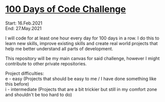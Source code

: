 # [100 Days of Code Challenge](https://www.100daysofcode.com)

Start: 16.Feb.2021  
End: 27.May.2021  
  
I will code for at least one hour every day for 100 days in a row. I do this to learn new skills, improve existing skills and create real world projects that help me better understand all parts of development.  
  
This repository will be my main canvas for said challenge, however I might contribute to other private repositories.  
  
Project difficulties:  
e - easy (Projects that should be easy to me / I have done something like this before)  
i - intermediate (Projects that are a bit trickier but still in my comfort zone and shouldn't be too hard to do)
